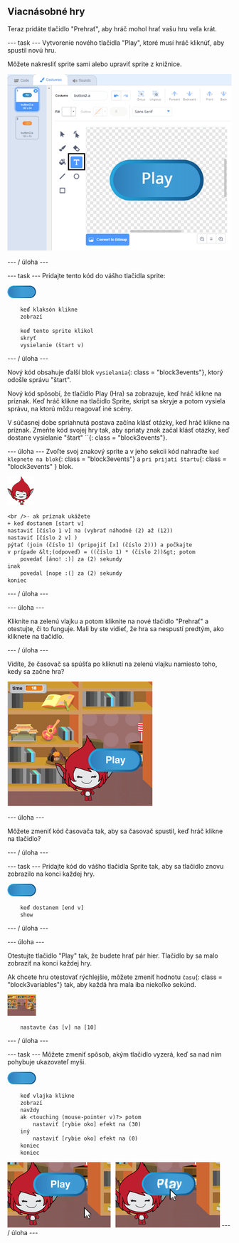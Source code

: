## Viacnásobné hry

Teraz pridáte tlačidlo "Prehrať", aby hráč mohol hrať vašu hru veľa krát.

\--- task \--- Vytvorenie nového tlačidla "Play", ktoré musí hráč kliknúť, aby spustil novú hru.

Môžete nakresliť sprite sami alebo upraviť sprite z knižnice.

![Obrázok tlačidla prehrávania](images/brain-play.png)

\--- / úloha \---

\--- task \--- Pridajte tento kód do vášho tlačidla sprite:

![Button sprite](images/button-sprite.png)

```blocks3
    keď klaksón klikne
    zobrazí

    keď tento sprite klikol
    skryť
    vysielanie (štart v)
```

\--- / úloha \---

Nový kód obsahuje ďalší blok `vysielania`{: class = "block3events"}, ktorý odošle správu "štart".

Nový kód spôsobí, že tlačidlo Play (Hra) sa zobrazuje, keď hráč klikne na príznak. Keď hráč klikne na tlačidlo Sprite, skript sa skryje a potom vysiela správu, na ktorú môžu reagovať iné scény.

V súčasnej dobe spriahnutá postava začína klásť otázky, keď hráč klikne na príznak. Zmeňte kód svojej hry tak, aby spriaty znak začal klásť otázky, keď dostane vysielanie "štart" ``{: class = "block3events"}.

\--- úloha \--- Zvoľte svoj znakový sprite a v jeho sekcii kód nahraďte `keď klepnete na blok`{: class = "block3events"} a `pri prijatí štartu`{: class = "block3events" } blok.

![Sprite znakov](images/giga-sprite.png)

```blocks3
<br />- ak príznak ukážete
+ keď dostanem [start v]
nastaviť [číslo 1 v] na (vybrať náhodné (2) až (12))
nastaviť [číslo 2 v] )
pýtať (join (číslo 1) (pripojiť [x] (číslo 2))) a počkajte
v prípade &lt;(odpoveď) = ((číslo 1) * (číslo 2))&gt; potom
    povedať [áno! :)] za (2) sekundy
inak
    povedal [nope :(] za (2) sekundy
koniec
```

\--- / úloha \---

\--- úloha \---

Kliknite na zelenú vlajku a potom kliknite na nové tlačidlo "Prehrať" a otestujte, či to funguje. Mali by ste vidieť, že hra sa nespustí predtým, ako kliknete na tlačidlo.

\--- / úloha \---

Vidíte, že časovač sa spúšťa po kliknutí na zelenú vlajku namiesto toho, kedy sa začne hra?

![Časovač začal](images/brain-timer-bug.png)

\--- úloha \---

Môžete zmeniť kód časovača tak, aby sa časovač spustil, keď hráč klikne na tlačidlo?

\--- / úloha \---

\--- task \--- Pridajte kód do vášho tlačidla Sprite tak, aby sa tlačidlo znovu zobrazilo na konci každej hry.

![Button sprite](images/button-sprite.png)

```blocks3
    keď dostanem [end v]
    show
```

\--- / úloha \---

\--- úloha \---

Otestujte tlačidlo "Play" tak, že budete hrať pár hier. Tlačidlo by sa malo zobraziť na konci každej hry.

Ak chcete hru otestovať rýchlejšie, môžete zmeniť hodnotu `času`{: class = "block3variables"} tak, aby každá hra mala iba niekoľko sekúnd.

![štádium](images/stage-sprite.png)

```blocks3
    nastavte čas [v] na [10]
```

\--- / úloha \---

\--- task \--- Môžete zmeniť spôsob, akým tlačidlo vyzerá, keď sa nad ním pohybuje ukazovateľ myši.

![gombík](images/button-sprite.png)

```blocks3
    keď vlajka klikne
    zobrazí
    navždy
    ak <touching (mouse-pointer v)?> potom
        nastaviť [rybie oko] efekt na (30)
    iný
        nastaviť [rybie oko] efekt na (0)
    koniec
    koniec
```

![screenshot](images/brain-fisheye.png) \--- / úloha \---